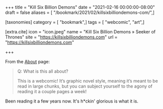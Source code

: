 +++
title = "Kill Six Billion Demons"
date = "2021-02-16 00:00:00-08:00"
draft = false
aliases = [ "/bookmark/2021/02/killsixbilliondemons-com/",]

[taxonomies]
category = [ "bookmark",]
tags = [ "webcomic", "art",]

[extra.cite]
icon = "icon.jpeg"
name = "Kill Six Billion Demons » Seeker of Thrones"
site = "https://killsixbilliondemons.com"
url = "https://killsixbilliondemons.com"

+++

[About]: https://killsixbilliondemons.com/about/

From the [About][] page:

> Q: What is this all about?
> 
> This is a webcomic!
> It’s graphic novel style, meaning it’s meant to be read in large chunks, but you can subject yourself to the agony of reading it a couple pages a week!

Been reading it a few years now.
It's h*ckin' glorious is what it is.